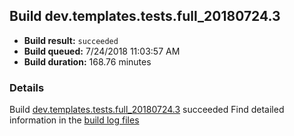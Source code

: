 ## Build dev.templates.tests.full_20180724.3
- **Build result:** `succeeded`
- **Build queued:** 7/24/2018 11:03:57 AM
- **Build duration:** 168.76 minutes
### Details
Build [dev.templates.tests.full_20180724.3](https://winappstudio.visualstudio.com/web/build.aspx?pcguid=a4ef43be-68ce-4195-a619-079b4d9834c2&builduri=vstfs%3a%2f%2f%2fBuild%2fBuild%2f26051) succeeded
Find detailed information in the [build log files](https://uwpctdiags.blob.core.windows.net/buildlogs/dev.templates.tests.full_20180724.3_logs.zip)
